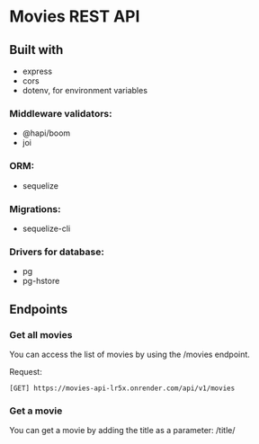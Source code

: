 # Movies REST API

## Built with

- express
- cors
- dotenv, for environment variables

### Middleware validators:

- @hapi/boom
- joi

### ORM:

- sequelize

### Migrations:

- sequelize-cli

### Drivers for database:

- pg
- pg-hstore

## Endpoints

### Get all movies

You can access the list of movies by using the /movies endpoint.

Request:

```
[GET] https://movies-api-lr5x.onrender.com/api/v1/movies
```

### Get a movie

You can get a movie by adding the title as a parameter: /title/<title>

Request:

```
[GET] https://movies-api-lr5x.onrender.com/api/v1/movies/title/Shrek
```

### Filter movies by genre, year or ranking

By using the /filter endpoint and passing genre, year and/or ranking as a query parameter, you can filter movies

Request:

```
[GET] https://movies-api-lr5x.onrender.com/api/v1/movies/filter?genre=comedy&year=2004
```

### Create a movie

You can create a movie by sending an object like the following to /movies

Request:

```
[POST] https://movies-api-lr5x.onrender.com/api/v1/movies

# Body
{
 "title": "Shrek",
 "genres": ["comedy", "fantasy"],
 "year": 2001,
 "ranking": 0,
  "poster": "https://indiehoy.com/wp-content/uploads/2020/12/shrek.jpg"
}
```

### Update a movie

You can update a movie by sending an object like the following and adding the id as a parameter: /movies/<id>

Request:

```
[POST] https://movies-api-lr5x.onrender.com/api/v1/movies/1

# Body
{
 "title": "Shrek 2",
 "year": 2004,
}
```

### Delete a movie

You can delete a movie by adding the id as a parameter: /movies/<id>

Request:

```
[DELETE] https://movies-api-lr5x.onrender.com/api/v1/movies/1
```

## Genres

### Get all genres

You can access the list of genres by using the /genres endpoint.

Request:

```
[GET] https://movies-api-lr5x.onrender.com/api/v1/genres
```

### Get a genre

You can get a genre by adding the name as a parameter: /name/<name>

Request:

```
[GET] https://movies-api-lr5x.onrender.com/api/v1/genres/comedy
```

### Create a genre

You can create a genre by sending an object like the following to /genres

Request:

```
[POST] https://movies-api-lr5x.onrender.com/api/v1/genres

# Body
{
 "name": "drama"
}
```

### Add a movie to a genre

You can add a movie to a genre by sending an object like the following to /add-movie/<genreId>/<movieId>

Request:

```
[POST] https://movies-api-lr5x.onrender.com/api/v1/addMovie/3/1
```

## Year

### Get all years

You can access the list of years by using the /year endpoint.

Request:

```
[GET] https://movies-api-lr5x.onrender.com/api/v1/year
```

### Get a year

You can get a year by adding the year as a parameter: /year/<year>

Request:

```
[GET] https://movies-api-lr5x.onrender.com/api/v1/year/2004
```

### Create a year

You can create a year by sending an object like the following to /year

Request:

```
[POST] https://movies-api-lr5x.onrender.com/api/v1/year

# Body
{
 "year": 1980
}
```
